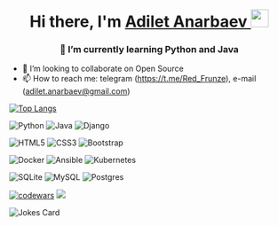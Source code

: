 <h1 align="center">
    Hi there, I'm 
    <a href="https://daniilshat.ru/" target="_blank">
      Adilet Anarbaev
    </a> 
  <img src="https://github.com/blackcater/blackcater/raw/main/images/Hi.gif" height="32"/>
</h1>
<h3 align="center">
  👀 I’m currently learning Python and Java
</h3>

- 🌱 I’m looking to collaborate on Open Source
- 📫 How to reach me: telegram (https://t.me/Red_Frunze), e-mail (adilet.anarbaev@gmail.com)

[![Top Langs](https://github-readme-stats.vercel.app/api/top-langs/?username=reedjohnnny&layout=compact)](https://github.com/anuraghazra/github-readme-stats)

![Python](https://img.shields.io/badge/python-3670A0?style=for-the-badge&logo=python&logoColor=ffdd54)
![Java](https://img.shields.io/badge/java-%23ED8B00.svg?style=for-the-badge&logo=java&logoColor=white)
![Django](https://img.shields.io/badge/django-%23092E20.svg?style=for-the-badge&logo=django&logoColor=white)

![HTML5](https://img.shields.io/badge/html5-%23E34F26.svg?style=for-the-badge&logo=html5&logoColor=white)
![CSS3](https://img.shields.io/badge/css3-%231572B6.svg?style=for-the-badge&logo=css3&logoColor=white)
![Bootstrap](https://img.shields.io/badge/bootstrap-%23563D7C.svg?style=for-the-badge&logo=bootstrap&logoColor=white)

![Docker](https://img.shields.io/badge/docker-%230db7ed.svg?style=for-the-badge&logo=docker&logoColor=white)
![Ansible](https://img.shields.io/badge/ansible-%231A1918.svg?style=for-the-badge&logo=ansible&logoColor=white)
![Kubernetes](https://img.shields.io/badge/kubernetes-%23326ce5.svg?style=for-the-badge&logo=kubernetes&logoColor=white)

![SQLite](https://img.shields.io/badge/sqlite-%2307405e.svg?style=for-the-badge&logo=sqlite&logoColor=white)
![MySQL](https://img.shields.io/badge/mysql-%2300f.svg?style=for-the-badge&logo=mysql&logoColor=white)
![Postgres](https://img.shields.io/badge/postgres-%23316192.svg?style=for-the-badge&logo=postgresql&logoColor=white)

[![codewars](https://www.codewars.com/users/anarbaev/badges/micro)](https://www.codewars.com/users/anarbaev)
![](https://komarev.com/ghpvc/?username=reedjohnnny)

![Jokes Card](https://readme-jokes.vercel.app/api)

